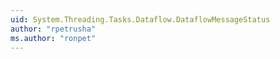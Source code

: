 ```yaml
---
uid: System.Threading.Tasks.Dataflow.DataflowMessageStatus
author: "rpetrusha"
ms.author: "ronpet"
---
```

